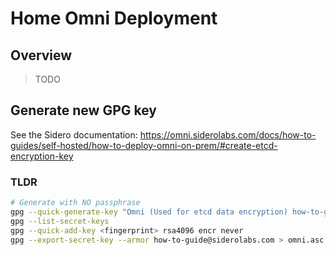 # Home Omni Deployment

## Overview

> TODO

## Generate new GPG key

See the Sidero documentation: <https://omni.siderolabs.com/docs/how-to-guides/self-hosted/how-to-deploy-omni-on-prem/#create-etcd-encryption-key>

### TLDR

```bash
# Generate with NO passphrase
gpg --quick-generate-key "Omni (Used for etcd data encryption) how-to-guide@siderolabs.com" rsa4096 cert never
gpg --list-secret-keys
gpg --quick-add-key <fingerprint> rsa4096 encr never
gpg --export-secret-key --armor how-to-guide@siderolabs.com > omni.asc
```

